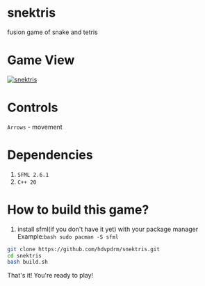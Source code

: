 # snektris
fusion game of snake and tetris

# Game View
<a href="https://ibb.co/GnNjfV8"><img src="https://i.ibb.co/2WHB0jC/snektris.jpg" alt="snektris" border="0"></a>

# Controls
```Arrows``` - movement

# Dependencies
1) ```SFML 2.6.1```
2) ```C++ 20```

# How to build this game?
1) install sfml(if you don't have it yet) with your package manager<br>
Example:```bash sudo pacman -S sfml```<br>

```bash
git clone https://github.com/hdvpdrm/snektris.git
cd snektris
bash build.sh
```

That's it! You're ready to play!
